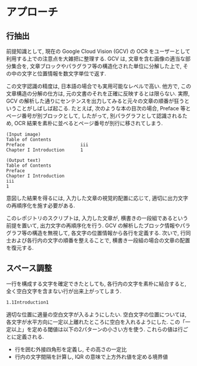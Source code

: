 # アプローチ

## 行抽出

前提知識として, 現在の Google Cloud Vision (GCV) の OCR をユーザーとして利用する上での注意点を大雑把に整理する. GCV は, 文章を含む画像の適当な部分集合を, 文章ブロックやパラグラフ等の構造化された単位に分解した上で, その中の文字と位置情報を数文字単位で返す.

この文字認識の精度は, 日本語の場合でも実用可能なレベルで高い. 他方で, この文章構造の分解の仕方は, 元の文書のそれを正確に反映するとは限らない. 実際, GCV の解析した通りにセンテンスを出力してみると元々の文章の順番が狂うということがしばしば起こる. たとえば, 次のような本の目次の場合, Preface 等とページ番号が別ブロックとして, したがって, 別パラグラフとして認識されるため, OCR 結果を素朴に並べるとページ番号が別行に移されてしまう.

```text
(Input image)
Table of Contents
Preface                     iii
Chapter I Introduction      1
```

```text
(Output text)
Table of Contents
Preface
Chapter I Introduction
iii
1
```

意図した結果を得るには, 入力した文章の視覚的配置に応じて, 適切に出力文字の再順序化を施す必要がある.

このレポジトリのスクリプトは, 入力した文章が, 横書きの一段組であるという前提を置いて, 出力文字の再順序化を行う. GCV の解析したブロック情報やパラグラフ等の構造を無視して, 各文字の位置情報から各行を定義する. 次いで, 行同士および各行内の文字の順番を整えることで, 横書き一段組の場合の文章の配置を復元する.

## スペース調整

一行を構成する文字を確定できたとしても, 各行内の文字を素朴に結合すると, 全く空白文字を含まない行が出来上がってしまう.

```txt
1.1Introduction1
```

適切な位置に適量の空白文字が入るようにしたい.
空白文字の位置については, 各文字が水平方向に一定以上離れたところに空白を入れるようにした.
この「一定以上」を定める閾値は以下の2パターンの小さい方を使う. これらの値は行ごとに定義される.

- 行を囲む外接四角形を定義し, その高さの一定比
- 行内の文字間隔を計算し, IQR の意味で上方外れ値を定める境界値
